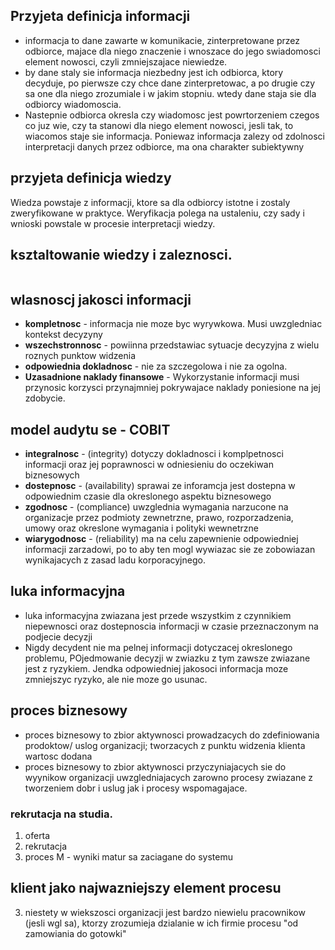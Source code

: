 ## Przyjeta definicja informacji

- informacja to dane zawarte w komunikacie, zinterpretowane przez odbiorce, majace dla niego znaczenie i wnoszace do jego swiadomosci element nowosci, czyli zmniejszajace niewiedze.
- by dane staly sie informacja niezbedny jest ich odbiorca, ktory decyduje, po pierwsze czy chce dane zinterpretowac, a po drugie czy sa one dla niego zrozumiale i w jakim stopniu. wtedy dane staja sie dla odbiorcy wiadomoscia.
- Nastepnie odbiorca okresla czy wiadomosc jest powrtorzeniem czegos co juz wie, czy ta stanowi dla niego element nowosci, jesli tak, to wiacomos staje sie informacja. Poniewaz informacja zalezy od zdolnosci interpretacji danych przez odbiorce, ma ona charakter subiektywny

## przyjeta definicja wiedzy

Wiedza powstaje z informacji, ktore sa dla odbiorcy istotne i zostaly zweryfikowane w praktyce. Weryfikacja polega na ustaleniu, czy sady i wnioski powstale w procesie interpretacji wiedzy.

## ksztaltowanie wiedzy i zaleznosci.

```plantuml

```

## wlasnoscj jakosci informacji

- **kompletnosc** - informacja nie moze byc wyrywkowa. Musi uwzgledniac kontekst decyzyny
- **wszechstronnosc** - powiinna przedstawiac sytuacje decyzyjna z wielu roznych punktow widzenia
- **odpowiednia dokladnosc** - nie za szczegolowa i nie za ogolna.
- **Uzasadnione naklady finansowe** - Wykorzystanie informacji musi przynosic korzysci przynajmniej pokrywajace naklady poniesione na jej zdobycie.

## model audytu se - COBIT

- **integralnosc** - (integrity) dotyczy dokladnosci i komplpetnosci informacji oraz jej poprawnosci w odniesieniu do oczekiwan biznesowych
- **dostepnosc** - (availability) sprawai ze inforamcja jest dostepna w odpowiednim czasie dla okreslonego aspektu biznesowego
- **zgodnosc** - (compliance) uwzglednia wymagania narzucone na organizacje przez podmioty zewnetrzne, prawo, rozporzadzenia, umowy oraz okreslone wymagania i polityki wewnetrzne
- **wiarygodnosc** - (reliability) ma na celu zapewnienie odpowiedniej informacji zarzadowi, po to aby ten mogl wywiazac sie ze zobowiazan wynikajacych z zasad ladu korporacyjnego.

## luka informacyjna

- luka informacyjna zwiazana jest przede wszystkim z czynnikiem niepewnosci oraz dostepnoscia informacji w czasie przeznaczonym na podjecie decyzji
- Nigdy decydent nie ma pelnej informacji dotyczacej okreslonego problemu, POjedmowanie decyzji w zwiazku z tym zawsze zwiazane jest z ryzykiem. Jendka odpowiedniej jakosoci informacja moze zmniejszyc ryzyko, ale nie moze go usunac.

## proces biznesowy

- proces biznesowy to zbior aktywnosci prowadzacych do zdefiniowania prodoktow/ uslog organizacji; tworzacych z punktu widzenia klienta wartosc dodana
- proces biznesowy to zbior aktywnosci przyczyniajacych sie do wyynikow organizacji uwzgledniajacych zarowno procesy zwiazane z tworzeniem dobr i uslug jak i procesy wspomagajace.

### rekrutacja na studia.

1. oferta
2. rekrutacja
3. proces M - wyniki matur sa zaciagane do systemu

## klient jako najwazniejszy element procesu

3. niestety w wiekszosci organizacji jest bardzo niewielu pracownikow (jesli wgl sa), ktorzy zrozumieja dzialanie w ich firmie procesu "od zamowiania do gotowki"
